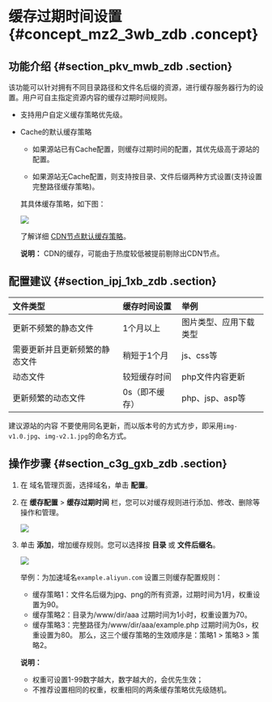 # 缓存过期时间设置 {#concept_mz2_3wb_zdb .concept}

## 功能介绍 {#section_pkv_mwb_zdb .section}

该功能可以针对拥有不同目录路径和文件名后缀的资源，进行缓存服务器行为的设置。用户可自主指定资源内容的缓存过期时间规则。

-   支持用户自定义缓存策略优先级。

-   Cache的默认缓存策略

    -   如果源站已有Cache配置，则缓存过期时间的配置，其优先级高于源站的配置。

    -   如果源站无Cache配置，则支持按目录、文件后缀两种方式设置\(支持设置完整路径缓存策略\)。

    其具体缓存策略，如下图：

    ![](http://static-aliyun-doc.oss-cn-hangzhou.aliyuncs.com/assets/img/13465/15331989264459_zh-CN.png)

    了解详细 [CDN节点默认缓存策略](https://help.aliyun.com/document_detail/47580.html)。

    **说明：** CDN的缓存，可能由于热度较低被提前剔除出CDN节点。


## 配置建议 {#section_ipj_1xb_zdb .section}

|文件类型|缓存时间设置|举例|
|:---|:-----|:-|
|更新不频繁的静态文件|1个月以上|图片类型、应用下载类型|
|需要更新并且更新频繁的静态文件|稍短于1个月|js、css等|
|动态文件|较短缓存时间|php文件内容更新|
|更新频繁的动态文件|0s（即不缓存）|php、jsp、asp等|

建议源站的内容 不要使用同名更新，而以版本号的方式方步，即采用`img-v1.0.jpg`、`img-v2.1.jpg`的命名方式。

## 操作步骤 {#section_c3g_gxb_zdb .section}

1.  在 域名管理页面，选择域名，单击 **配置**。
2.  在 **缓存配置** \> **缓存过期时间** 栏，您可以对缓存规则进行添加、修改、删除等操作和管理。

    ![](http://docs-aliyun.cn-hangzhou.oss.aliyun-inc.com/assets/pic/65099/cn_zh/1533105196142/D7.jpg)

3.  单击 **添加**，增加缓存规则。您可以选择按 **目录** 或 **文件后缀名**。

    ![](http://static-aliyun-doc.oss-cn-hangzhou.aliyuncs.com/assets/img/13465/15331989264462_zh-CN.png)

    举例：为加速域名`example.aliyun.com` 设置三则缓存配置规则：

    -   缓存策略1：文件名后缀为jpg、png的所有资源，过期时间为1月，权重设置为90。
    -   缓存策略2：目录为/www/dir/aaa 过期时间为1小时，权重设置为70。
    -   缓存策略3：完整路径为/www/dir/aaa/example.php 过期时间为0s，权重设置为80。
    那么，这三个缓存策略的生效顺序是：策略1 \> 策略3 \> 策略2。

    **说明：** 

    -   权重可设置1-99数字越大，数字越大的，会优先生效；
    -   不推荐设置相同的权重，权重相同的两条缓存策略优先级随机。

